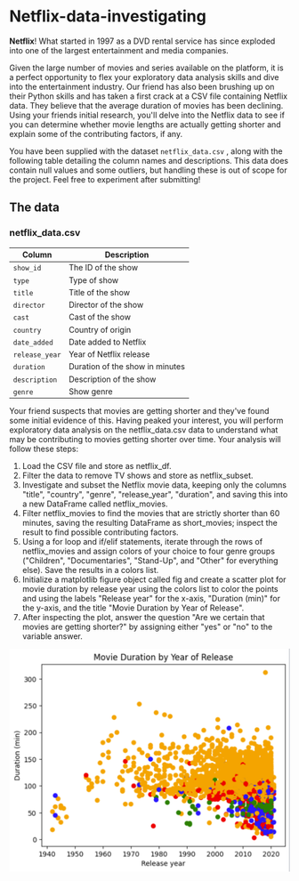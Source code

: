 # Netflix-data-investigating

**Netflix**! What started in 1997 as a DVD rental service has since exploded into one of the largest entertainment and media companies.

Given the large number of movies and series available on the platform, it is a perfect opportunity to flex your exploratory data analysis skills and dive into the entertainment industry. Our friend has also been brushing up on their Python skills and has taken a first crack at a CSV file containing Netflix data. They believe that the average duration of movies has been declining. Using your friends initial research, you'll delve into the Netflix data to see if you can determine whether movie lengths are actually getting shorter and explain some of the contributing factors, if any.

You have been supplied with the dataset `netflix_data.csv` , along with the following table detailing the column names and descriptions. This data does contain null values and some outliers, but handling these is out of scope for the project. Feel free to experiment after submitting!

## The data
### **netflix_data.csv**
| Column | Description |
|--------|-------------|
| `show_id` | The ID of the show |
| `type` | Type of show |
| `title` | Title of the show |
| `director` | Director of the show |
| `cast` | Cast of the show |
| `country` | Country of origin |
| `date_added` | Date added to Netflix |
| `release_year` | Year of Netflix release |
| `duration` | Duration of the show in minutes |
| `description` | Description of the show |
| `genre` | Show genre |

Your friend suspects that movies are getting shorter and they've found some initial evidence of this. Having peaked your interest, you will perform exploratory data analysis on the netflix_data.csv data to understand what may be contributing to movies getting shorter over time. Your analysis will follow these steps:

<ol>
  <li>Load the CSV file and store as netflix_df.</li>
  <li>Filter the data to remove TV shows and store as netflix_subset.</li>
  <li>Investigate and subset the Netflix movie data, keeping only the columns "title", "country", "genre", "release_year", "duration", and saving this into a new DataFrame called netflix_movies.</li>
  <li>Filter netflix_movies to find the movies that are strictly shorter than 60 minutes, saving the resulting DataFrame as short_movies; inspect the result to find possible contributing factors.</li>
  <li>Using a for loop and if/elif statements, iterate through the rows of netflix_movies and assign colors of your choice to four genre groups ("Children", "Documentaries", "Stand-Up", and "Other" for everything else). Save the results in a colors list.</li>
  <li>Initialize a matplotlib figure object called fig and create a scatter plot for movie duration by release year using the colors list to color the points and using the labels "Release year" for the x-axis, "Duration (min)" for the y-axis, and the title "Movie Duration by Year of Release".</li>
  <li>After inspecting the plot, answer the question "Are we certain that movies are getting shorter?" by assigning either "yes" or "no" to the variable answer.</li>
</ol>
<img src="Movie Duration by Year of Release.png" alt="Project Image">

